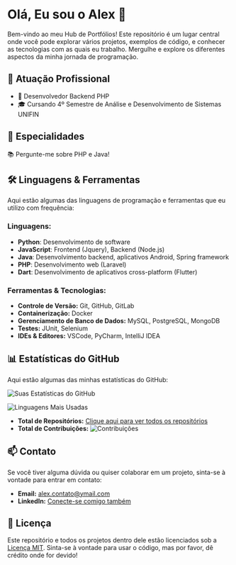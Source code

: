 # Olá, Eu sou o Alex 🌟

Bem-vindo ao meu Hub de Portfólios! Este repositório é um lugar central onde você pode explorar vários projetos, exemplos de código, e conhecer as tecnologias com as quais eu trabalho. Mergulhe e explore os diferentes aspectos da minha jornada de programação.

## 🏢 Atuação Profissional

 - 🚀 Desenvolvedor Backend PHP
 - 🎓 Cursando 4º Semestre de Análise e Desenvolvimento de Sistemas UNIFIN
  
## 📱 Especialidades

📚 Pergunte-me sobre PHP e Java!

## 🛠️ Linguagens & Ferramentas

Aqui estão algumas das linguagens de programação e ferramentas que eu utilizo com frequência:

### **Linguagens:**
- **Python**: Desenvolvimento de software
- **JavaScript**: Frontend (Jquery), Backend (Node.js)
- **Java**: Desenvolvimento backend, aplicativos Android, Spring framework
- **PHP**: Desenvolvimento web (Laravel)
- **Dart**: Desenvolvimento de aplicativos cross-platform (Flutter)

### **Ferramentas & Tecnologias:**
- **Controle de Versão:** Git, GitHub, GitLab
- **Containerização:** Docker
- **Gerenciamento de Banco de Dados:** MySQL, PostgreSQL, MongoDB
- **Testes:** JUnit, Selenium
- **IDEs & Editores:** VSCode, PyCharm, IntelliJ IDEA

## 📊 Estatísticas do GitHub

Aqui estão algumas das minhas estatísticas do GitHub:

![Suas Estatísticas do GitHub](https://github-readme-stats.vercel.app/api?username=devalexferreira&show_icons=true&theme=radical)

![Linguagens Mais Usadas](https://github-readme-stats.vercel.app/api/top-langs/?username=devalexferreira&layout=compact&theme=radical)

- **Total de Repositórios:** [Clique aqui para ver todos os repositórios](https://github.com/devalexferreira?tab=repositories)
- **Total de Contribuições:** ![Contribuições](https://badgen.net/github/commits/devalexferreira/devalexferreira)

## 📫 Contato

Se você tiver alguma dúvida ou quiser colaborar em um projeto, sinta-se à vontade para entrar em contato:

- **Email:** [alex.contato@ymail.com](mailto:alex.contato@ymail.com)
- **LinkedIn:** [Conecte-se comigo também](https://www.linkedin.com/in/alexferreira-dev/)

## 🎨 Licença

Este repositório e todos os projetos dentro dele estão licenciados sob a [Licença MIT](https://opensource.org/licenses/MIT). Sinta-se à vontade para usar o código, mas por favor, dê crédito onde for devido!


